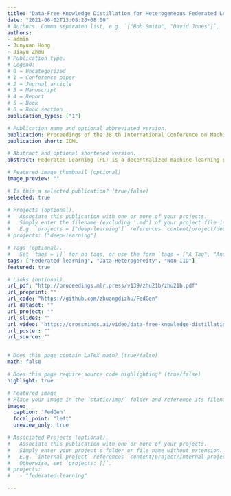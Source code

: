 ```yaml
---
title: "Data-Free Knowledge Distillation for Heterogeneous Federated Learning"
date: "2021-06-02T13:08:20+08:00"
# Authors. Comma separated list, e.g. `["Bob Smith", "David Jones"]`.
authors:
- admin
- Junyuan Hong
- Jiayu Zhou
# Publication type.
# Legend:
# 0 = Uncategorized
# 1 = Conference paper
# 2 = Journal article
# 3 = Manuscript
# 4 = Report
# 5 = Book
# 6 = Book section
publication_types: ["1"]

# Publication name and optional abbreviated version.
publication: Proceedings of the 38 th International Conference on Machine Learning
publication_short: ICML

# Abstract and optional shortened version.
abstract: Federated Learning (FL) is a decentralized machine-learning paradigm, in which a global server iteratively averages the model parameters of local users without accessing their data. User heterogeneity has imposed significant challenges to FL, which can incur drifted global models that are slow to converge. Knowledge Distillation has recently emerged to tackle this issue, by refining the server model using aggregated knowledge from heterogeneous users, other than directly averaging their model parameters. This approach, however, depends on a proxy dataset, making it impractical unless such a prerequisite is satisfied. Moreover, the ensemble knowledge is not fully utilized to guide local model learning, which may in turn affect the quality of the aggregated model. Inspired by the prior art, we propose a data-free knowledge distillation approach to address heterogeneous FL, where the server learns a lightweight generator to ensemble user information in a data-free manner, which is then broadcasted to users, regulating local training using the learned knowledge as an inductive bias. Empirical studies powered by theoretical implications show that our approach facilitates FL with better generalization performance using fewer communication rounds, compared with the state-of-the-art.

# Featured image thumbnail (optional)
image_preview: ""

# Is this a selected publication? (true/false)
selected: true

# Projects (optional).
#   Associate this publication with one or more of your projects.
#   Simply enter the filename (excluding '.md') of your project file in `content/project/`.
#   E.g. `projects = ["deep-learning"]` references `content/project/deep-learning.md`.
# projects: ["deep-learning"]

# Tags (optional).
#   Set `tags = []` for no tags, or use the form `tags = ["A Tag", "Another Tag"]` for one or more tags.
tags: ["Federated learning", "Data-Heterogeneity", "Non-IID"]
featured: true

# Links (optional).
url_pdf: "http://proceedings.mlr.press/v139/zhu21b/zhu21b.pdf"
url_preprint: ""
url_code: "https://github.com/zhuangdizhu/FedGen"
url_dataset: ""
url_project: ""
url_slides: ""
url_video: "https://crossminds.ai/video/data-free-knowledge-distillation-for-heterogeneous-federated-learning-614bca2f3c7a224a90902919/"
url_poster: ""
url_source: ""


# Does this page contain LaTeX math? (true/false)
math: false

# Does this page require source code highlighting? (true/false)
highlight: true

# Featured image
# Place your image in the `static/img/` folder and reference its filename below, e.g. `image = "example.jpg"`.
image:
  caption: 'FedGen'
  focal_point: "left"
  preview_only: true

# Associated Projects (optional).
#   Associate this publication with one or more of your projects.
#   Simply enter your project's folder or file name without extension.
#   E.g. `internal-project` references `content/project/internal-project/index.md`.
#   Otherwise, set `projects: []`.
# projects:
#   - "federated-learning"

---
```

